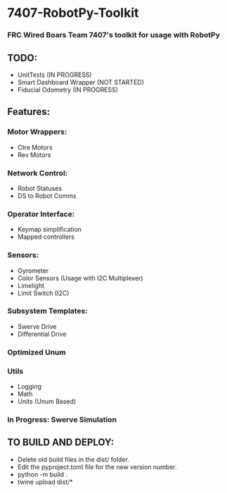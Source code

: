 # 7407-RobotPy-Toolkit  
### FRC Wired Boars Team 7407's toolkit for usage with RobotPy  

## TODO:
 - UnitTests (IN PROGRESS)
 - Smart Dashboard Wrapper (NOT STARTED)
 - Fiducial Odometry (IN PROGRESS)

## Features:  
### Motor Wrappers:  
 - Ctre Motors
 - Rev Motors
### Network Control:
 - Robot Statuses
 - DS to Robot Comms
### Operator Interface:
 - Keymap simplification
 - Mapped controllers
### Sensors:
 - Gyrometer
 - Color Sensors (Usage with I2C Multiplexer)
 - Limelight
 - Limit Switch (I2C)
### Subsystem Templates:
 - Swerve Drive
 - Differential Drive
### Optimized Unum
### Utils
 - Logging
 - Math
 - Units (Unum Based)
### In Progress: Swerve Simulation

## TO BUILD AND DEPLOY:
 - Delete old build files in the dist/ folder.
 - Edit the pyproject.toml file for the new version number.
 - python -m build .
 - twine upload dist/*
